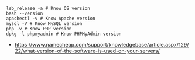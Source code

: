 ```shell
lsb_release -a # Know OS version
bash --version
apachectl -v # Know Apache version
mysql -V # Know MySQL version
php -v # Know PHP version
dpkg -l phpmyadmin # Know PHPMyAdmin version
```

* https://www.namecheap.com/support/knowledgebase/article.aspx/129/22/what-version-of-the-software-is-used-on-your-servers/
